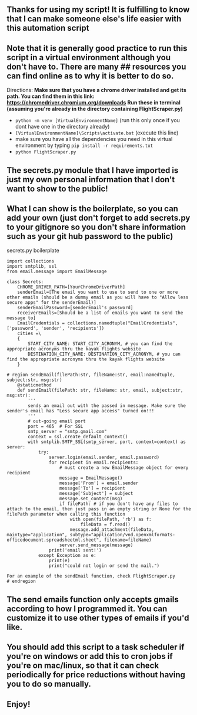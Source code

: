 ## Thanks for using my script! It is fulfilling to know that I can make someone else's life easier with this automation script

## Note that it is generally good practice to run this script in a virtual environment although you don't have to. There are many ## resources you can find online as to why it is better to do so.

Directions:
__Make sure that you have a chrome driver installed and get its path. You can find them in this link: https://chromedriver.chromium.org/downloads__
__Run these in terminal (assuming you're already in the directory containing FlightScraper.py)__
* ```python -m venv [VirtualEnvironmentName]``` (run this only once if you dont have one in the directory already)
* ```[VirtualEnvironmentName]\Scripts\activate.bat``` (execute this line)
* make sure you have all the dependencies you need in this virtual environment by typing ```pip install -r requirements.txt```
* ```python FlightScraper.py```

## The secrets.py module that I have imported is just my own personal information that I don't want to show to the public!
## What I can show is the boilerplate, so you can add your own (just don't forget to add secrets.py to your gitignore so you don't share information such as your git hub password to the public)
secrets.py boilerplate
```
import collections
import smtplib, ssl
from email.message import EmailMessage

class Secrets:
    CHROME_DRIVER_PATH=[YourChromeDriverPath]
    senderEmail=[The email you want to use to send to one or more other emails (should be a dummy email as you will have to "Allow less secure apps" for the senderEmail)]
    senderEmailPassword=[senderEmail's password]
    receiverEmails=[Should be a list of emails you want to send the message to]
    EmailCredentials = collections.namedtuple("EmailCredentials", ['password', 'sender', 'recipients'])
    cities =\
    {
        START_CITY_NAME: START_CITY_ACRONYM, # you can find the appropriate acronyms thru the kayak flights website
        DESTINATION_CITY_NAME: DESTINATION_CITY_ACRONYM, # you can find the appropriate acronyms thru the kayak flights website
    }

# region sendEmail(filePath:str, fileName:str, email:namedtuple, subject:str, msg:str)
    @staticmethod
    def sendEmail(filePath: str, fileName: str, email, subject:str, msg:str):
        '''
        sends an email out with the passed in message. Make sure the sender's email has "Less secure app access" turned on!!!
        '''
        # out-going email port
        port = 465  # For SSL
        smtp_server = "smtp.gmail.com"
        context = ssl.create_default_context()
        with smtplib.SMTP_SSL(smtp_server, port, context=context) as server:
            try:
                server.login(email.sender, email.password)
                for recipient in email.recipients:
                    # must create a new EmailMessage object for every recipient
                    message = EmailMessage()
                    message['From'] = email.sender
                    message['To'] = recipient
                    message['Subject'] = subject
                    message.set_content(msg)
                    if filePath: # if you don't have any files to attach to the email, then just pass in an empty string or None for the filePath parameter when calling this function
                        with open(filePath, 'rb') as f:
                            fileData = f.read()
                        message.add_attachment(fileData, maintype="application", subtype="application/vnd.openxmlformats-officedocument.spreadsheetml.sheet", filename=fileName)
                    server.send_message(message)
                print('email sent!')
            except Exception as e:
                print(e)
                print("could not login or send the mail.")

For an example of the sendEmail function, check FlightScraper.py
# endregion

```

## The send emails function only accepts gmails according to how I programmed it. You can customize it to use other types of emails if you'd like.
## You should add this script to a task scheduler if you're on windows or add this to cron jobs if you're on mac/linux, so that it can check periodically for price reductions without having you to do so manually.

## Enjoy!